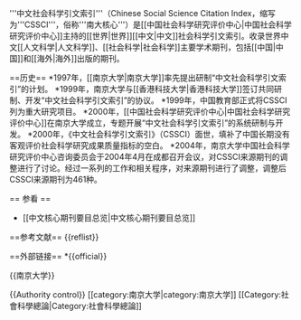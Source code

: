 '''中文社会科学引文索引'''（Chinese Social Science Citation Index，缩写为'''CSSCI'''，俗称'''南大核心'''）是[[中国社会科学研究评价中心|中国社会科学研究评价中心]]主持的[[世界|世界]][[中文|中文]]社会科学引文索引。收录世界中文[[人文科学|人文科学]]、[[社会科学|社会科学]]主要学术期刊，包括[[中国|中国]]和[[海外|海外]]出版的期刊。

==历史==
*1997年，[[南京大学|南京大学]]率先提出研制“中文社会科学引文索引”的计划。
*1999年，南京大学与[[香港科技大学|香港科技大学]]签订共同研制、开发“中文社会科学引文索引”的协议。
*1999年，中国教育部正式将CSSCI列为重大研究项目。
*2000年，[[中国社会科学研究评价中心|中国社会科学研究评价中心]]在南京大学成立，专题开展“中文社会科学引文索引”的系统研制与开发。
*2000年，《中文社会科学引文索引》（CSSCI）面世，填补了中国长期没有客观评价社会科学研究成果质量指标的空白。
*2004年，南京大学中国社会科学研究评价中心咨询委员会于2004年4月在成都召开会议，对CSSCI来源期刊的调整进行了讨论。经过一系列的工作和相关程序，对来源期刊进行了调整，调整后CSSCI来源期刊为461种。 

== 参看 ==
* [[中文核心期刊要目总览|中文核心期刊要目总览]]

==参考文献==
{{reflist}}

==外部链接==
*{{official}}

{{南京大学}}

{{Authority control}}
[[category:南京大学|category:南京大学]]
[[Category:社會科學總論|Category:社會科學總論]]